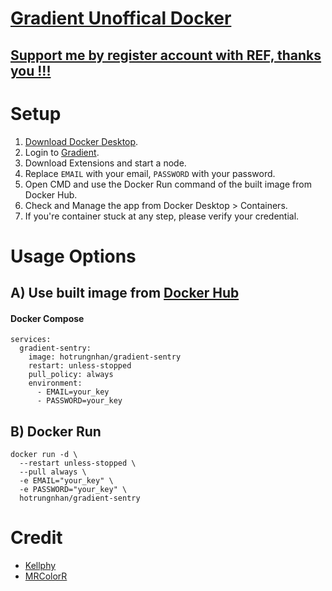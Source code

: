 # [Gradient Unoffical Docker](https://github.com/hotrungnhan/gradient-unoffical-docker) 

## [Support me by register account with REF, thanks you !!!](https://app.gradient.network/signup?code=YTZLI2)
# Setup
1. [Download Docker Desktop](https://www.docker.com/products/docker-desktop).
2. Login to [Gradient](https://app.gradient.network/).
3. Download Extensions and start a node.
4. Replace `EMAIL` with your email, `PASSWORD` with your password.
5. Open CMD and use the Docker Run command of the built image from Docker Hub.
6. Check and Manage the app from Docker Desktop > Containers.
7. If you're container stuck at any step, please verify your credential.
# Usage Options
## A) Use built image from [Docker Hub](https://hub.docker.com/r/hotrungnhan/gradient-sentry)
#### Docker Compose
```
services:
  gradient-sentry:
    image: hotrungnhan/gradient-sentry
    restart: unless-stopped
    pull_policy: always
    environment:
      - EMAIL=your_key
      - PASSWORD=your_key
```
## B) Docker Run
```
docker run -d \
  --restart unless-stopped \
  --pull always \
  -e EMAIL="your_key" \
  -e PASSWORD="your_key" \
  hotrungnhan/gradient-sentry
```

# Credit 
* [Kellphy](https://github.com/Kellphy)
* [MRColorR](https://github.com/MRColorR)

